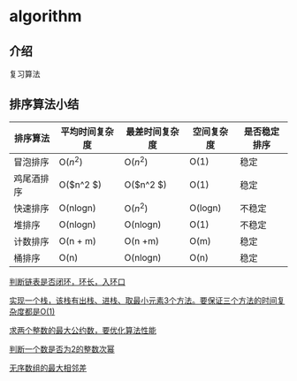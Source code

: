 # algorithm

## 介绍

复习算法

## 排序算法小结

| 排序算法   | 平均时间复杂度 | 最差时间复杂度 | 空间复杂度 | 是否稳定排序 |
| ---------- | -------------- | -------------- | ---------- | ------------ |
| 冒泡排序   | O($n^2$)       | O($n^2$)       | O(1)       | 稳定         |
| 鸡尾酒排序 | O($n^2 $)      | O($n^2 $)      | O(1)       | 稳定         |
| 快速排序   | O(nlogn)       | O($n^2$)       | O(logn)    | 不稳定       |
| 堆排序     | O(nlogn)       | O(nlogn)       | O(1)       | 不稳定       |
| 计数排序   | O(n + m)       | O(n +m)        | O(m)       | 稳定         |
| 桶排序     | O(n)           | O(nlogn)       | O(n)       | 稳定         |

[判断链表是否闭环，环长，入环口](https://gitee.com/suihw/algorithm/blob/master/src/ListIsCycle.java)

[实现一个栈，该栈有出栈、进栈、取最小元素3个方法。要保证三个方法的时间复杂度都是O(1)](https://gitee.com/suihw/algorithm/blob/master/src/MinStack.java)

[求两个整数的最大公约数，要优化算法性能](https://gitee.com/suihw/algorithm/blob/master/src/GetGreatestCommonDivisor.java)

[判断一个数是否为2的整数次幂](https://gitee.com/suihw/algorithm/blob/master/src/IsPowerOf2.java)

[无序数组的最大相邻差](https://gitee.com/suihw/algorithm/blob/master/src/GetMaxSortedDistance.java)

